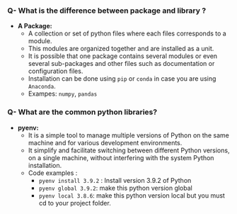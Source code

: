 



### Q- What is the difference between package and library ?
- **A Package:**
  - A collection or set of python files where each files corresponds to a module. 
  - This modules are organized together and are installed as a unit.
  - It is possible that one package contains several modules or even several sub-packages and other files such as documentation or configuration files.
  - Installation can be done using `pip` or `conda` in case you are using `Anaconda`. 
  - Exampes: `numpy`, `pandas`
### Q- What are the common python libraries?

- **pyenv:**
  - It is a simple tool to manage multiple versions of Python on the same machine and for various development environments. 
  - It simplify and facilitate switching between different Python versions, on a single machine, without interfering with the system Python installation.
  - Code examples :
    - `pyenv install 3.9.2` : Install version 3.9.2 of Python
    - `pyenv global 3.9.2`: make this python version global
    - `pyenv local 3.8.6`: make this python version local but you must cd to your project folder.  
